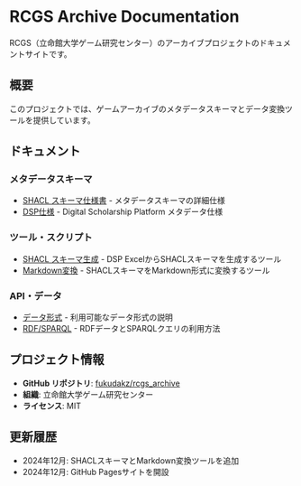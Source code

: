 # RCGS Archive Documentation

RCGS（立命館大学ゲーム研究センター）のアーカイブプロジェクトのドキュメントサイトです。

## 概要

このプロジェクトでは、ゲームアーカイブのメタデータスキーマとデータ変換ツールを提供しています。

## ドキュメント

### メタデータスキーマ
- [SHACL スキーマ仕様書](schema/rcgs_schema_specification.html) - メタデータスキーマの詳細仕様
- [DSP仕様](schema/dsp_specification.html) - Digital Scholarship Platform メタデータ仕様

### ツール・スクリプト
- [SHACL スキーマ生成](tools/shacl_generation.html) - DSP ExcelからSHACLスキーマを生成するツール
- [Markdown変換](tools/markdown_conversion.html) - SHACLスキーマをMarkdown形式に変換するツール

### API・データ
- [データ形式](api/data_formats.html) - 利用可能なデータ形式の説明
- [RDF/SPARQL](api/rdf_sparql.html) - RDFデータとSPARQLクエリの利用方法

## プロジェクト情報

- **GitHub リポジトリ**: [fukudakz/rcgs_archive](https://github.com/fukudakz/rcgs_archive)
- **組織**: 立命館大学ゲーム研究センター
- **ライセンス**: MIT

## 更新履歴

- 2024年12月: SHACLスキーマとMarkdown変換ツールを追加
- 2024年12月: GitHub Pagesサイトを開設
